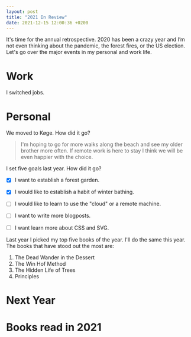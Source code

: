 ```yaml
---
layout: post
title: "2021 In Review"
date: 2021-12-15 12:00:36 +0200
---
```


It's time for the annual retrospective. 2020 has been a crazy year and I’m not even thinking about the pandemic, the forest fires, or the US election. Let's go over the major events in my personal and work life.

# Work

I switched jobs.

# Personal

We moved to Køge. How did it go?

> I'm hoping to go for more walks along the beach and see my older brother more often. If remote work is here to stay I think we will be even happier with the choice.

I set five goals last year. How did it go?

- [x]  I want to establish a forest garden.
- [x]  I would like to establish a habit of winter bathing. 
- [ ]  I would like to learn to use the "cloud" or a remote machine. 
- [ ]  I want to write more blogposts.
- [ ]  I want learn more about CSS and SVG. 


Last year I picked my top five books of the year. I'll do the same this year. The books that have stood out the most are:
1. The Dead Wander in the Dessert
1. The Win Hof Method
1. The Hidden Life of Trees
1. Principles

# Next Year



# Books read in 2021
<div class="grid"></div>

<link rel="stylesheet" href="/css/2020-in-review.css">
<script type='text/javascript'  src='/js/2021-in-review/2021-in-review.js'></script>